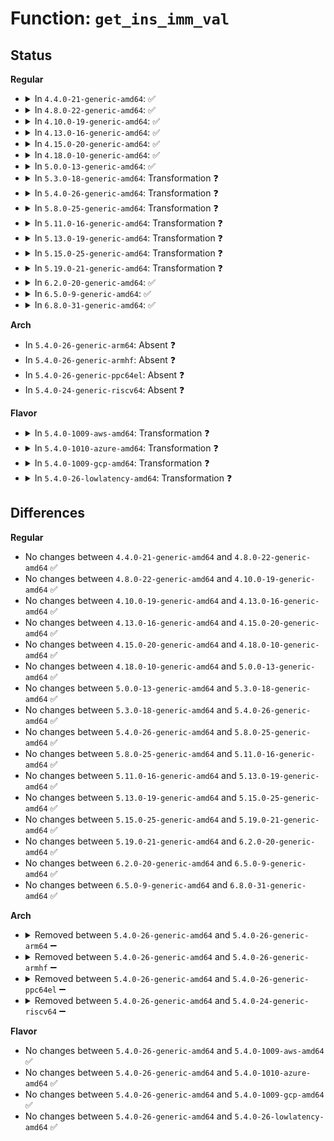 # Function: <code>get_ins_imm_val</code>

## Status
<b>Regular</b>
<ul>
<li>
<details>
<summary>In <code>4.4.0-21-generic-amd64</code>: ✅</summary>

```c
long unsigned int get_ins_imm_val(long unsigned int ins_addr)
```

```json
{
  "name": "get_ins_imm_val",
  "collision_type": "Unique Global",
  "inline_type": "No",
  "funcs": [
    {
      "addr": 18446744071579320240,
      "name": "get_ins_imm_val",
      "external": true,
      "loc": "arch/x86/mm/pf_in.c:464",
      "file": "arch/x86/mm/pf_in.c",
      "inline": "seen, unknown",
      "caller_inline": [],
      "caller_func": [
        "arch/x86/mm/mmio-mod.c:pre"
      ]
    }
  ],
  "symbols": [
    {
      "addr": 18446744071579320240,
      "name": "get_ins_imm_val",
      "section": ".text",
      "bind": "STB_GLOBAL",
      "size": 281
    }
  ]
}
```
</details>
</li>
<li>
<details>
<summary>In <code>4.8.0-22-generic-amd64</code>: ✅</summary>

```c
long unsigned int get_ins_imm_val(long unsigned int ins_addr)
```

```json
{
  "name": "get_ins_imm_val",
  "collision_type": "Unique Global",
  "inline_type": "No",
  "funcs": [
    {
      "addr": 18446744071579325840,
      "name": "get_ins_imm_val",
      "external": true,
      "loc": "arch/x86/mm/pf_in.c:463",
      "file": "arch/x86/mm/pf_in.c",
      "inline": "seen, unknown",
      "caller_inline": [],
      "caller_func": [
        "arch/x86/mm/mmio-mod.c:pre"
      ]
    }
  ],
  "symbols": [
    {
      "addr": 18446744071579325840,
      "name": "get_ins_imm_val",
      "section": ".text",
      "bind": "STB_GLOBAL",
      "size": 281
    }
  ]
}
```
</details>
</li>
<li>
<details>
<summary>In <code>4.10.0-19-generic-amd64</code>: ✅</summary>

```c
long unsigned int get_ins_imm_val(long unsigned int ins_addr)
```

```json
{
  "name": "get_ins_imm_val",
  "collision_type": "Unique Global",
  "inline_type": "No",
  "funcs": [
    {
      "addr": 18446744071579341072,
      "name": "get_ins_imm_val",
      "external": true,
      "loc": "arch/x86/mm/pf_in.c:463",
      "file": "arch/x86/mm/pf_in.c",
      "inline": "seen, unknown",
      "caller_inline": [],
      "caller_func": [
        "arch/x86/mm/mmio-mod.c:pre"
      ]
    }
  ],
  "symbols": [
    {
      "addr": 18446744071579341072,
      "name": "get_ins_imm_val",
      "section": ".text",
      "bind": "STB_GLOBAL",
      "size": 281
    }
  ]
}
```
</details>
</li>
<li>
<details>
<summary>In <code>4.13.0-16-generic-amd64</code>: ✅</summary>

```c
long unsigned int get_ins_imm_val(long unsigned int ins_addr)
```

```json
{
  "name": "get_ins_imm_val",
  "collision_type": "Unique Global",
  "inline_type": "No",
  "funcs": [
    {
      "addr": 18446744071579335152,
      "name": "get_ins_imm_val",
      "external": true,
      "loc": "arch/x86/mm/pf_in.c:463",
      "file": "arch/x86/mm/pf_in.c",
      "inline": "seen, unknown",
      "caller_inline": [],
      "caller_func": [
        "arch/x86/mm/mmio-mod.c:pre"
      ]
    }
  ],
  "symbols": [
    {
      "addr": 18446744071579335152,
      "name": "get_ins_imm_val",
      "section": ".text",
      "bind": "STB_GLOBAL",
      "size": 272
    }
  ]
}
```
</details>
</li>
<li>
<details>
<summary>In <code>4.15.0-20-generic-amd64</code>: ✅</summary>

```c
long unsigned int get_ins_imm_val(long unsigned int ins_addr)
```

```json
{
  "name": "get_ins_imm_val",
  "collision_type": "Unique Global",
  "inline_type": "No",
  "funcs": [
    {
      "addr": 18446744071579360592,
      "name": "get_ins_imm_val",
      "external": true,
      "loc": "arch/x86/mm/pf_in.c:463",
      "file": "arch/x86/mm/pf_in.c",
      "inline": "seen, unknown",
      "caller_inline": [],
      "caller_func": [
        "arch/x86/mm/mmio-mod.c:pre"
      ]
    }
  ],
  "symbols": [
    {
      "addr": 18446744071579360592,
      "name": "get_ins_imm_val",
      "section": ".text",
      "bind": "STB_GLOBAL",
      "size": 272
    }
  ]
}
```
</details>
</li>
<li>
<details>
<summary>In <code>4.18.0-10-generic-amd64</code>: ✅</summary>

```c
long unsigned int get_ins_imm_val(long unsigned int ins_addr)
```

```json
{
  "name": "get_ins_imm_val",
  "collision_type": "Unique Global",
  "inline_type": "No",
  "funcs": [
    {
      "addr": 18446744071579373056,
      "name": "get_ins_imm_val",
      "external": true,
      "loc": "arch/x86/mm/pf_in.c:463",
      "file": "arch/x86/mm/pf_in.c",
      "inline": "seen, unknown",
      "caller_inline": [],
      "caller_func": [
        "arch/x86/mm/mmio-mod.c:pre"
      ]
    }
  ],
  "symbols": [
    {
      "addr": 18446744071579373056,
      "name": "get_ins_imm_val",
      "section": ".text",
      "bind": "STB_GLOBAL",
      "size": 287
    }
  ]
}
```
</details>
</li>
<li>
<details>
<summary>In <code>5.0.0-13-generic-amd64</code>: ✅</summary>

```c
long unsigned int get_ins_imm_val(long unsigned int ins_addr)
```

```json
{
  "name": "get_ins_imm_val",
  "collision_type": "Unique Global",
  "inline_type": "No",
  "funcs": [
    {
      "addr": 18446744071579400720,
      "name": "get_ins_imm_val",
      "external": true,
      "loc": "arch/x86/mm/pf_in.c:463",
      "file": "arch/x86/mm/pf_in.c",
      "inline": "seen, unknown",
      "caller_inline": [],
      "caller_func": [
        "arch/x86/mm/mmio-mod.c:pre"
      ]
    }
  ],
  "symbols": [
    {
      "addr": 18446744071579400720,
      "name": "get_ins_imm_val",
      "section": ".text",
      "bind": "STB_GLOBAL",
      "size": 287
    }
  ]
}
```
</details>
</li>
<li>
<details>
<summary>In <code>5.3.0-18-generic-amd64</code>: Transformation ❓</summary>

```c
long unsigned int get_ins_imm_val(long unsigned int ins_addr)
```

```json
{
  "name": "get_ins_imm_val",
  "collision_type": "Unique Global",
  "inline_type": "No",
  "funcs": [
    {
      "addr": 0,
      "name": "get_ins_imm_val",
      "external": true,
      "loc": "arch/x86/mm/pf_in.c:448",
      "file": "arch/x86/mm/pf_in.c",
      "inline": "seen, unknown",
      "caller_inline": [],
      "caller_func": [
        "arch/x86/mm/mmio-mod.c:pre"
      ]
    }
  ],
  "symbols": [
    {
      "addr": 18446744071579416365,
      "name": "get_ins_imm_val.cold",
      "section": ".text",
      "bind": "STB_LOCAL",
      "size": 61
    },
    {
      "addr": 18446744071579416032,
      "name": "get_ins_imm_val",
      "section": ".text",
      "bind": "STB_GLOBAL",
      "size": 255
    }
  ]
}
```
</details>
</li>
<li>
<details>
<summary>In <code>5.4.0-26-generic-amd64</code>: Transformation ❓</summary>

```c
long unsigned int get_ins_imm_val(long unsigned int ins_addr)
```

```json
{
  "name": "get_ins_imm_val",
  "collision_type": "Unique Global",
  "inline_type": "No",
  "funcs": [
    {
      "addr": 0,
      "name": "get_ins_imm_val",
      "external": true,
      "loc": "arch/x86/mm/pf_in.c:448",
      "file": "arch/x86/mm/pf_in.c",
      "inline": "seen, unknown",
      "caller_inline": [],
      "caller_func": [
        "arch/x86/mm/mmio-mod.c:pre"
      ]
    }
  ],
  "symbols": [
    {
      "addr": 18446744071579419549,
      "name": "get_ins_imm_val.cold",
      "section": ".text",
      "bind": "STB_LOCAL",
      "size": 61
    },
    {
      "addr": 18446744071579419216,
      "name": "get_ins_imm_val",
      "section": ".text",
      "bind": "STB_GLOBAL",
      "size": 255
    }
  ]
}
```
</details>
</li>
<li>
<details>
<summary>In <code>5.8.0-25-generic-amd64</code>: Transformation ❓</summary>

```c
long unsigned int get_ins_imm_val(long unsigned int ins_addr)
```

```json
{
  "name": "get_ins_imm_val",
  "collision_type": "Unique Global",
  "inline_type": "No",
  "funcs": [
    {
      "addr": 0,
      "name": "get_ins_imm_val",
      "external": true,
      "loc": "arch/x86/mm/pf_in.c:448",
      "file": "arch/x86/mm/pf_in.c",
      "inline": "seen, unknown",
      "caller_inline": [],
      "caller_func": [
        "arch/x86/mm/mmio-mod.c:pre"
      ]
    }
  ],
  "symbols": [
    {
      "addr": 18446744071579449363,
      "name": "get_ins_imm_val.cold",
      "section": ".text",
      "bind": "STB_LOCAL",
      "size": 61
    },
    {
      "addr": 18446744071579449056,
      "name": "get_ins_imm_val",
      "section": ".text",
      "bind": "STB_GLOBAL",
      "size": 250
    }
  ]
}
```
</details>
</li>
<li>
<details>
<summary>In <code>5.11.0-16-generic-amd64</code>: Transformation ❓</summary>

```c
long unsigned int get_ins_imm_val(long unsigned int ins_addr)
```

```json
{
  "name": "get_ins_imm_val",
  "collision_type": "Unique Global",
  "inline_type": "No",
  "funcs": [
    {
      "addr": 0,
      "name": "get_ins_imm_val",
      "external": true,
      "loc": "arch/x86/mm/pf_in.c:448",
      "file": "arch/x86/mm/pf_in.c",
      "inline": "seen, unknown",
      "caller_inline": [],
      "caller_func": [
        "arch/x86/mm/mmio-mod.c:pre"
      ]
    }
  ],
  "symbols": [
    {
      "addr": 18446744071591272456,
      "name": "get_ins_imm_val.cold",
      "section": ".text",
      "bind": "STB_LOCAL",
      "size": 61
    },
    {
      "addr": 18446744071579446432,
      "name": "get_ins_imm_val",
      "section": ".text",
      "bind": "STB_GLOBAL",
      "size": 250
    }
  ]
}
```
</details>
</li>
<li>
<details>
<summary>In <code>5.13.0-19-generic-amd64</code>: Transformation ❓</summary>

```c
long unsigned int get_ins_imm_val(long unsigned int ins_addr)
```

```json
{
  "name": "get_ins_imm_val",
  "collision_type": "Unique Global",
  "inline_type": "No",
  "funcs": [
    {
      "addr": 0,
      "name": "get_ins_imm_val",
      "external": true,
      "loc": "arch/x86/mm/pf_in.c:448",
      "file": "arch/x86/mm/pf_in.c",
      "inline": "seen, unknown",
      "caller_inline": [],
      "caller_func": [
        "arch/x86/mm/mmio-mod.c:pre"
      ]
    }
  ],
  "symbols": [
    {
      "addr": 18446744071591215203,
      "name": "get_ins_imm_val.cold",
      "section": ".text",
      "bind": "STB_LOCAL",
      "size": 61
    },
    {
      "addr": 18446744071579449200,
      "name": "get_ins_imm_val",
      "section": ".text",
      "bind": "STB_GLOBAL",
      "size": 250
    }
  ]
}
```
</details>
</li>
<li>
<details>
<summary>In <code>5.15.0-25-generic-amd64</code>: Transformation ❓</summary>

```c
long unsigned int get_ins_imm_val(long unsigned int ins_addr)
```

```json
{
  "name": "get_ins_imm_val",
  "collision_type": "Unique Global",
  "inline_type": "No",
  "funcs": [
    {
      "addr": 0,
      "name": "get_ins_imm_val",
      "external": true,
      "loc": "arch/x86/mm/pf_in.c:448",
      "file": "arch/x86/mm/pf_in.c",
      "inline": "seen, unknown",
      "caller_inline": [],
      "caller_func": [
        "arch/x86/mm/mmio-mod.c:pre"
      ]
    }
  ],
  "symbols": [
    {
      "addr": 18446744071592091600,
      "name": "get_ins_imm_val.cold",
      "section": ".text",
      "bind": "STB_LOCAL",
      "size": 61
    },
    {
      "addr": 18446744071579514176,
      "name": "get_ins_imm_val",
      "section": ".text",
      "bind": "STB_GLOBAL",
      "size": 250
    }
  ]
}
```
</details>
</li>
<li>
<details>
<summary>In <code>5.19.0-21-generic-amd64</code>: Transformation ❓</summary>

```c
long unsigned int get_ins_imm_val(long unsigned int ins_addr)
```

```json
{
  "name": "get_ins_imm_val",
  "collision_type": "Unique Global",
  "inline_type": "No",
  "funcs": [
    {
      "addr": 0,
      "name": "get_ins_imm_val",
      "external": true,
      "loc": "arch/x86/mm/pf_in.c:448",
      "file": "arch/x86/mm/pf_in.c",
      "inline": "seen, unknown",
      "caller_inline": [],
      "caller_func": [
        "arch/x86/mm/mmio-mod.c:pre"
      ]
    }
  ],
  "symbols": [
    {
      "addr": 18446744071593858603,
      "name": "get_ins_imm_val.cold",
      "section": ".text",
      "bind": "STB_LOCAL",
      "size": 53
    },
    {
      "addr": 18446744071579597712,
      "name": "get_ins_imm_val",
      "section": ".text",
      "bind": "STB_GLOBAL",
      "size": 269
    }
  ]
}
```
</details>
</li>
<li>
<details>
<summary>In <code>6.2.0-20-generic-amd64</code>: ✅</summary>

```c
long unsigned int get_ins_imm_val(long unsigned int ins_addr)
```

```json
{
  "name": "get_ins_imm_val",
  "collision_type": "Unique Global",
  "inline_type": "No",
  "funcs": [
    {
      "addr": 18446744071579709824,
      "name": "get_ins_imm_val",
      "external": true,
      "loc": "arch/x86/mm/pf_in.c:448",
      "file": "arch/x86/mm/pf_in.c",
      "inline": "seen, unknown",
      "caller_inline": [],
      "caller_func": [
        "arch/x86/mm/mmio-mod.c:pre"
      ]
    }
  ],
  "symbols": [
    {
      "addr": 18446744071579709824,
      "name": "get_ins_imm_val",
      "section": ".text",
      "bind": "STB_GLOBAL",
      "size": 308
    }
  ]
}
```
</details>
</li>
<li>
<details>
<summary>In <code>6.5.0-9-generic-amd64</code>: ✅</summary>

```c
long unsigned int get_ins_imm_val(long unsigned int ins_addr)
```

```json
{
  "name": "get_ins_imm_val",
  "collision_type": "Unique Global",
  "inline_type": "No",
  "funcs": [
    {
      "addr": 18446744071579723104,
      "name": "get_ins_imm_val",
      "external": true,
      "loc": "arch/x86/mm/pf_in.c:448",
      "file": "arch/x86/mm/pf_in.c",
      "inline": "seen, unknown",
      "caller_inline": [],
      "caller_func": [
        "arch/x86/mm/mmio-mod.c:pre"
      ]
    }
  ],
  "symbols": [
    {
      "addr": 18446744071579723104,
      "name": "get_ins_imm_val",
      "section": ".text",
      "bind": "STB_GLOBAL",
      "size": 312
    }
  ]
}
```
</details>
</li>
<li>
<details>
<summary>In <code>6.8.0-31-generic-amd64</code>: ✅</summary>

```c
long unsigned int get_ins_imm_val(long unsigned int ins_addr)
```

```json
{
  "name": "get_ins_imm_val",
  "collision_type": "Unique Global",
  "inline_type": "No",
  "funcs": [
    {
      "addr": 18446744071579757968,
      "name": "get_ins_imm_val",
      "external": true,
      "loc": "arch/x86/mm/pf_in.c:448",
      "file": "arch/x86/mm/pf_in.c",
      "inline": "seen, unknown",
      "caller_inline": [],
      "caller_func": [
        "arch/x86/mm/mmio-mod.c:pre"
      ]
    }
  ],
  "symbols": [
    {
      "addr": 18446744071579757968,
      "name": "get_ins_imm_val",
      "section": ".text",
      "bind": "STB_GLOBAL",
      "size": 312
    }
  ]
}
```
</details>
</li>
</ul>
<b>Arch</b>
<ul>
<li>
In <code>5.4.0-26-generic-arm64</code>: Absent ❓
</li>
<li>
In <code>5.4.0-26-generic-armhf</code>: Absent ❓
</li>
<li>
In <code>5.4.0-26-generic-ppc64el</code>: Absent ❓
</li>
<li>
In <code>5.4.0-24-generic-riscv64</code>: Absent ❓
</li>
</ul>
<b>Flavor</b>
<ul>
<li>
<details>
<summary>In <code>5.4.0-1009-aws-amd64</code>: Transformation ❓</summary>

```c
long unsigned int get_ins_imm_val(long unsigned int ins_addr)
```

```json
{
  "name": "get_ins_imm_val",
  "collision_type": "Unique Global",
  "inline_type": "No",
  "funcs": [
    {
      "addr": 0,
      "name": "get_ins_imm_val",
      "external": true,
      "loc": "arch/x86/mm/pf_in.c:448",
      "file": "arch/x86/mm/pf_in.c",
      "inline": "seen, unknown",
      "caller_inline": [],
      "caller_func": [
        "arch/x86/mm/mmio-mod.c:pre"
      ]
    }
  ],
  "symbols": [
    {
      "addr": 18446744071579415389,
      "name": "get_ins_imm_val.cold",
      "section": ".text",
      "bind": "STB_LOCAL",
      "size": 61
    },
    {
      "addr": 18446744071579415056,
      "name": "get_ins_imm_val",
      "section": ".text",
      "bind": "STB_GLOBAL",
      "size": 255
    }
  ]
}
```
</details>
</li>
<li>
<details>
<summary>In <code>5.4.0-1010-azure-amd64</code>: Transformation ❓</summary>

```c
long unsigned int get_ins_imm_val(long unsigned int ins_addr)
```

```json
{
  "name": "get_ins_imm_val",
  "collision_type": "Unique Global",
  "inline_type": "No",
  "funcs": [
    {
      "addr": 0,
      "name": "get_ins_imm_val",
      "external": true,
      "loc": "arch/x86/mm/pf_in.c:448",
      "file": "arch/x86/mm/pf_in.c",
      "inline": "seen, unknown",
      "caller_inline": [],
      "caller_func": [
        "arch/x86/mm/mmio-mod.c:pre"
      ]
    }
  ],
  "symbols": [
    {
      "addr": 18446744071579344589,
      "name": "get_ins_imm_val.cold",
      "section": ".text",
      "bind": "STB_LOCAL",
      "size": 61
    },
    {
      "addr": 18446744071579344256,
      "name": "get_ins_imm_val",
      "section": ".text",
      "bind": "STB_GLOBAL",
      "size": 255
    }
  ]
}
```
</details>
</li>
<li>
<details>
<summary>In <code>5.4.0-1009-gcp-amd64</code>: Transformation ❓</summary>

```c
long unsigned int get_ins_imm_val(long unsigned int ins_addr)
```

```json
{
  "name": "get_ins_imm_val",
  "collision_type": "Unique Global",
  "inline_type": "No",
  "funcs": [
    {
      "addr": 0,
      "name": "get_ins_imm_val",
      "external": true,
      "loc": "arch/x86/mm/pf_in.c:448",
      "file": "arch/x86/mm/pf_in.c",
      "inline": "seen, unknown",
      "caller_inline": [],
      "caller_func": [
        "arch/x86/mm/mmio-mod.c:pre"
      ]
    }
  ],
  "symbols": [
    {
      "addr": 18446744071579415309,
      "name": "get_ins_imm_val.cold",
      "section": ".text",
      "bind": "STB_LOCAL",
      "size": 61
    },
    {
      "addr": 18446744071579414976,
      "name": "get_ins_imm_val",
      "section": ".text",
      "bind": "STB_GLOBAL",
      "size": 255
    }
  ]
}
```
</details>
</li>
<li>
<details>
<summary>In <code>5.4.0-26-lowlatency-amd64</code>: Transformation ❓</summary>

```c
long unsigned int get_ins_imm_val(long unsigned int ins_addr)
```

```json
{
  "name": "get_ins_imm_val",
  "collision_type": "Unique Global",
  "inline_type": "No",
  "funcs": [
    {
      "addr": 0,
      "name": "get_ins_imm_val",
      "external": true,
      "loc": "arch/x86/mm/pf_in.c:448",
      "file": "arch/x86/mm/pf_in.c",
      "inline": "seen, unknown",
      "caller_inline": [],
      "caller_func": [
        "arch/x86/mm/mmio-mod.c:pre"
      ]
    }
  ],
  "symbols": [
    {
      "addr": 18446744071579424269,
      "name": "get_ins_imm_val.cold",
      "section": ".text",
      "bind": "STB_LOCAL",
      "size": 61
    },
    {
      "addr": 18446744071579423936,
      "name": "get_ins_imm_val",
      "section": ".text",
      "bind": "STB_GLOBAL",
      "size": 255
    }
  ]
}
```
</details>
</li>
</ul>

## Differences
<b>Regular</b>
<ul>
<li>
No changes between <code>4.4.0-21-generic-amd64</code> and <code>4.8.0-22-generic-amd64</code> ✅
</li>
<li>
No changes between <code>4.8.0-22-generic-amd64</code> and <code>4.10.0-19-generic-amd64</code> ✅
</li>
<li>
No changes between <code>4.10.0-19-generic-amd64</code> and <code>4.13.0-16-generic-amd64</code> ✅
</li>
<li>
No changes between <code>4.13.0-16-generic-amd64</code> and <code>4.15.0-20-generic-amd64</code> ✅
</li>
<li>
No changes between <code>4.15.0-20-generic-amd64</code> and <code>4.18.0-10-generic-amd64</code> ✅
</li>
<li>
No changes between <code>4.18.0-10-generic-amd64</code> and <code>5.0.0-13-generic-amd64</code> ✅
</li>
<li>
No changes between <code>5.0.0-13-generic-amd64</code> and <code>5.3.0-18-generic-amd64</code> ✅
</li>
<li>
No changes between <code>5.3.0-18-generic-amd64</code> and <code>5.4.0-26-generic-amd64</code> ✅
</li>
<li>
No changes between <code>5.4.0-26-generic-amd64</code> and <code>5.8.0-25-generic-amd64</code> ✅
</li>
<li>
No changes between <code>5.8.0-25-generic-amd64</code> and <code>5.11.0-16-generic-amd64</code> ✅
</li>
<li>
No changes between <code>5.11.0-16-generic-amd64</code> and <code>5.13.0-19-generic-amd64</code> ✅
</li>
<li>
No changes between <code>5.13.0-19-generic-amd64</code> and <code>5.15.0-25-generic-amd64</code> ✅
</li>
<li>
No changes between <code>5.15.0-25-generic-amd64</code> and <code>5.19.0-21-generic-amd64</code> ✅
</li>
<li>
No changes between <code>5.19.0-21-generic-amd64</code> and <code>6.2.0-20-generic-amd64</code> ✅
</li>
<li>
No changes between <code>6.2.0-20-generic-amd64</code> and <code>6.5.0-9-generic-amd64</code> ✅
</li>
<li>
No changes between <code>6.5.0-9-generic-amd64</code> and <code>6.8.0-31-generic-amd64</code> ✅
</li>
</ul>
<b>Arch</b>
<ul>
<li>
<details>
<summary>Removed between <code>5.4.0-26-generic-amd64</code> and <code>5.4.0-26-generic-arm64</code> ➖</summary>

```c
long unsigned int get_ins_imm_val(long unsigned int ins_addr)
```
</details>
</li>
<li>
<details>
<summary>Removed between <code>5.4.0-26-generic-amd64</code> and <code>5.4.0-26-generic-armhf</code> ➖</summary>

```c
long unsigned int get_ins_imm_val(long unsigned int ins_addr)
```
</details>
</li>
<li>
<details>
<summary>Removed between <code>5.4.0-26-generic-amd64</code> and <code>5.4.0-26-generic-ppc64el</code> ➖</summary>

```c
long unsigned int get_ins_imm_val(long unsigned int ins_addr)
```
</details>
</li>
<li>
<details>
<summary>Removed between <code>5.4.0-26-generic-amd64</code> and <code>5.4.0-24-generic-riscv64</code> ➖</summary>

```c
long unsigned int get_ins_imm_val(long unsigned int ins_addr)
```
</details>
</li>
</ul>
<b>Flavor</b>
<ul>
<li>
No changes between <code>5.4.0-26-generic-amd64</code> and <code>5.4.0-1009-aws-amd64</code> ✅
</li>
<li>
No changes between <code>5.4.0-26-generic-amd64</code> and <code>5.4.0-1010-azure-amd64</code> ✅
</li>
<li>
No changes between <code>5.4.0-26-generic-amd64</code> and <code>5.4.0-1009-gcp-amd64</code> ✅
</li>
<li>
No changes between <code>5.4.0-26-generic-amd64</code> and <code>5.4.0-26-lowlatency-amd64</code> ✅
</li>
</ul>
